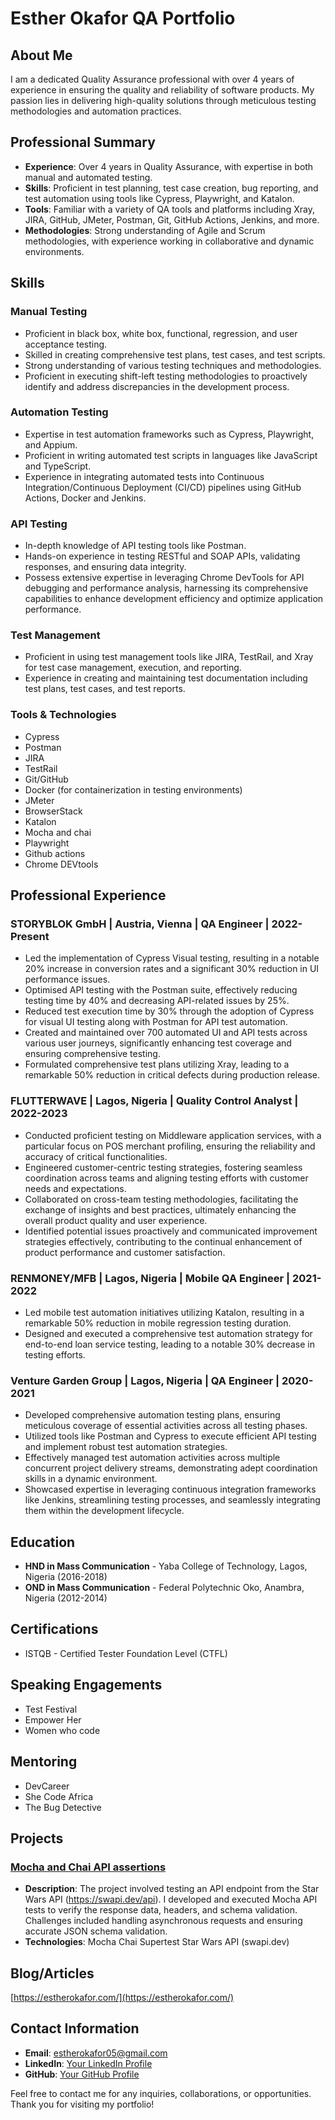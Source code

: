 # Esther Okafor QA Portfolio

## About Me

I am a dedicated Quality Assurance professional with over 4 years of experience in ensuring the quality and reliability of software products. My passion lies in delivering high-quality solutions through meticulous testing methodologies and automation practices.

## Professional Summary

- **Experience**: Over 4 years in Quality Assurance, with expertise in both manual and automated testing.
- **Skills**: Proficient in test planning, test case creation, bug reporting, and test automation using tools like Cypress, Playwright, and Katalon.
- **Tools**: Familiar with a variety of QA tools and platforms including Xray, JIRA, GitHub, JMeter, Postman, Git, GitHub Actions, Jenkins, and more.
- **Methodologies**: Strong understanding of Agile and Scrum methodologies, with experience working in collaborative and dynamic environments.

## Skills

### Manual Testing
- Proficient in black box, white box, functional, regression, and user acceptance testing.
- Skilled in creating comprehensive test plans, test cases, and test scripts.
- Strong understanding of various testing techniques and methodologies.
- Proficient in executing shift-left testing methodologies to proactively identify and address discrepancies in the development process.

### Automation Testing
- Expertise in test automation frameworks such as Cypress, Playwright, and Appium.
- Proficient in writing automated test scripts in languages like JavaScript and TypeScript.
- Experience in integrating automated tests into Continuous Integration/Continuous Deployment (CI/CD) pipelines using GitHub Actions, Docker and Jenkins.

### API Testing
- In-depth knowledge of API testing tools like Postman.
- Hands-on experience in testing RESTful and SOAP APIs, validating responses, and ensuring data integrity.
- Possess extensive expertise in leveraging Chrome DevTools for API debugging and performance analysis, harnessing its comprehensive capabilities to enhance development efficiency and optimize application performance.

### Test Management
- Proficient in using test management tools like JIRA, TestRail, and Xray for test case management, execution, and reporting.
- Experience in creating and maintaining test documentation including test plans, test cases, and test reports.

### Tools & Technologies
- Cypress
- Postman
- JIRA
- TestRail
- Git/GitHub
- Docker (for containerization in testing environments)
- JMeter
- BrowserStack
- Katalon
- Mocha and chai
- Playwright
- Github actions
- Chrome DEVtools

## Professional Experience

### STORYBLOK GmbH | Austria, Vienna | QA Engineer | 2022-Present
- Led the implementation of Cypress Visual testing, resulting in a notable 20% increase in conversion rates and a significant 30% reduction in UI performance issues.
- Optimised API testing with the Postman suite, effectively reducing testing time by 40% and decreasing API-related issues by 25%.
- Reduced test execution time by 30% through the adoption of Cypress for visual UI testing along with Postman for API test automation.
- Created and maintained over 700 automated UI and API tests across various user journeys, significantly enhancing test coverage and ensuring comprehensive testing.
- Formulated comprehensive test plans utilizing Xray, leading to a remarkable 50% reduction in critical defects during production release.

### FLUTTERWAVE | Lagos, Nigeria | Quality Control Analyst | 2022-2023
- Conducted proficient testing on Middleware application services, with a particular focus on POS merchant profiling, ensuring the reliability and accuracy of critical functionalities.
- Engineered customer-centric testing strategies, fostering seamless coordination across teams and aligning testing efforts with customer needs and expectations.
- Collaborated on cross-team testing methodologies, facilitating the exchange of insights and best practices, ultimately enhancing the overall product quality and user experience.
- Identified potential issues proactively and communicated improvement strategies effectively, contributing to the continual enhancement of product performance and customer satisfaction.

### RENMONEY/MFB | Lagos, Nigeria | Mobile QA Engineer | 2021-2022
- Led mobile test automation initiatives utilizing Katalon, resulting in a remarkable 50% reduction in mobile regression testing duration.
- Designed and executed a comprehensive test automation strategy for end-to-end loan service testing, leading to a notable 30% decrease in testing efforts.

### Venture Garden Group | Lagos, Nigeria | QA Engineer | 2020-2021
- Developed comprehensive automation testing plans, ensuring meticulous coverage of essential activities across all testing phases.
- Utilized tools like Postman and Cypress to execute efficient API testing and implement robust test automation strategies.
- Effectively managed test automation activities across multiple concurrent project delivery streams, demonstrating adept coordination skills in a dynamic environment.
- Showcased expertise in leveraging continuous integration frameworks like Jenkins, streamlining testing processes, and seamlessly integrating them within the development lifecycle.

## Education

- **HND in Mass Communication** - Yaba College of Technology, Lagos, Nigeria (2016-2018)
- **OND in Mass Communication** - Federal Polytechnic Oko, Anambra, Nigeria (2012-2014)

## Certifications

- ISTQB - Certified Tester Foundation Level (CTFL)

## Speaking Engagements
- Test Festival
- Empower Her
- Women who code

## Mentoring
- DevCareer
- She Code Africa
- The Bug Detective

## Projects

### [Mocha and Chai API assertions](https://github.com/Estherokafor05/Mocha-API-test)
- **Description**: The project involved testing an API endpoint from the Star Wars API (https://swapi.dev/api). I developed and executed Mocha API tests to verify the response data, headers, and schema validation. Challenges included handling asynchronous requests and ensuring accurate JSON schema validation. 
- **Technologies**: 
Mocha
Chai
Supertest
Star Wars API (swapi.dev)

## Blog/Articles

[https://estherokafor.com/](https://estherokafor.com/)

## Contact Information

- **Email**: estherokafor05@gmail.com
- **LinkedIn**: [Your LinkedIn Profile](https://www.linkedin.com/in/okaforesther/)
- **GitHub**: [Your GitHub Profile](https://github.com/Estherokafor05)

Feel free to contact me for any inquiries, collaborations, or opportunities. Thank you for visiting my portfolio!
